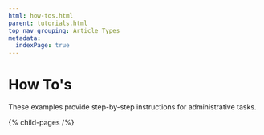 ```yaml
---
html: how-tos.html
parent: tutorials.html
top_nav_grouping: Article Types
metadata:
  indexPage: true
---
```

# How To's

These examples provide step-by-step instructions for administrative tasks.


{% child-pages /%}
